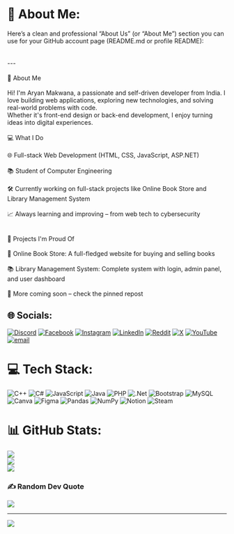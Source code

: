 # 💫 About Me:
Here’s a clean and professional “About Us” (or “About Me”) section you can use for your GitHub account page (README.md or profile README):<br><br><br>---<br><br>👋 About Me<br><br>Hi! I'm Aryan Makwana, a passionate and self-driven developer from India. I love building web applications, exploring new technologies, and solving real-world problems with code.<br>Whether it's front-end design or back-end development, I enjoy turning ideas into digital experiences.<br><br>💻 What I Do<br><br>🌐 Full-stack Web Development (HTML, CSS, JavaScript, ASP.NET)<br><br>📚 Student of Computer Engineering<br><br>🛠️ Currently working on full-stack projects like Online Book Store and Library Management System<br><br>📈 Always learning and improving – from web tech to cybersecurity<br><br><br>🚀 Projects I'm Proud Of<br><br>📘 Online Book Store: A full-fledged website for buying and selling books<br><br>📚 Library Management System: Complete system with login, admin panel, and user dashboard<br><br>💼 More coming soon – check the pinned repost 


## 🌐 Socials:
[![Discord](https://img.shields.io/badge/Discord-%237289DA.svg?logo=discord&logoColor=white)](https://discord.gg/https://discord.com/invite/GC9jy2nK) [![Facebook](https://img.shields.io/badge/Facebook-%231877F2.svg?logo=Facebook&logoColor=white)](https://facebook.com/https://www.facebook.com/share/1Eu5nC8wSB/) [![Instagram](https://img.shields.io/badge/Instagram-%23E4405F.svg?logo=Instagram&logoColor=white)](https://instagram.com/https://www.instagram.com/aryann_2408?igsh=NzVreG1wbGs4ZmRh) [![LinkedIn](https://img.shields.io/badge/LinkedIn-%230077B5.svg?logo=linkedin&logoColor=white)](https://linkedin.com/in/https://www.linkedin.com/in/aryan-makwana-26878931a) [![Reddit](https://img.shields.io/badge/Reddit-%23FF4500.svg?logo=Reddit&logoColor=white)](https://reddit.com/user/https://www.reddit.com/u/aryann_2408/s/GPQtQbb7i4) [![X](https://img.shields.io/badge/X-black.svg?logo=X&logoColor=white)](https://x.com/https://x.com/aryann_2408) [![YouTube](https://img.shields.io/badge/YouTube-%23FF0000.svg?logo=YouTube&logoColor=white)](https://youtube.com/@https://youtube.com/@aryann_2408) [![email](https://img.shields.io/badge/Email-D14836?logo=gmail&logoColor=white)](mailto:aryanmakwana63@gmail.com) 

# 💻 Tech Stack:
![C++](https://img.shields.io/badge/c++-%2300599C.svg?style=for-the-badge&logo=c%2B%2B&logoColor=white) ![C#](https://img.shields.io/badge/c%23-%23239120.svg?style=for-the-badge&logo=csharp&logoColor=white) ![JavaScript](https://img.shields.io/badge/javascript-%23323330.svg?style=for-the-badge&logo=javascript&logoColor=%23F7DF1E) ![Java](https://img.shields.io/badge/java-%23ED8B00.svg?style=for-the-badge&logo=openjdk&logoColor=white) ![PHP](https://img.shields.io/badge/php-%23777BB4.svg?style=for-the-badge&logo=php&logoColor=white) ![.Net](https://img.shields.io/badge/.NET-5C2D91?style=for-the-badge&logo=.net&logoColor=white) ![Bootstrap](https://img.shields.io/badge/bootstrap-%238511FA.svg?style=for-the-badge&logo=bootstrap&logoColor=white) ![MySQL](https://img.shields.io/badge/mysql-4479A1.svg?style=for-the-badge&logo=mysql&logoColor=white) ![Canva](https://img.shields.io/badge/Canva-%2300C4CC.svg?style=for-the-badge&logo=Canva&logoColor=white) ![Figma](https://img.shields.io/badge/figma-%23F24E1E.svg?style=for-the-badge&logo=figma&logoColor=white) ![Pandas](https://img.shields.io/badge/pandas-%23150458.svg?style=for-the-badge&logo=pandas&logoColor=white) ![NumPy](https://img.shields.io/badge/numpy-%23013243.svg?style=for-the-badge&logo=numpy&logoColor=white) ![Notion](https://img.shields.io/badge/Notion-%23000000.svg?style=for-the-badge&logo=notion&logoColor=white) ![Steam](https://img.shields.io/badge/steam-%23000000.svg?style=for-the-badge&logo=steam&logoColor=white)
# 📊 GitHub Stats:
![](https://github-readme-stats.vercel.app/api?username=aryann2408&theme=dark&hide_border=false&include_all_commits=true&count_private=false)<br/>
![](https://nirzak-streak-stats.vercel.app/?user=aryann2408&theme=dark&hide_border=false)<br/>
![](https://github-readme-stats.vercel.app/api/top-langs/?username=aryann2408&theme=dark&hide_border=false&include_all_commits=true&count_private=false&layout=compact)

### ✍️ Random Dev Quote
![](https://quotes-github-readme.vercel.app/api?type=horizontal&theme=radical)

---
[![](https://visitcount.itsvg.in/api?id=aryann2408&icon=0&color=0)](https://visitcount.itsvg.in)

<!-- Proudly created with GPRM ( https://gprm.itsvg.in ) -->

